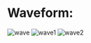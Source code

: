 # Waveform:
![wave](https://user-images.githubusercontent.com/79905379/112720589-dda9e300-8f31-11eb-9b01-fc91a9740b22.jpg)
![wave1](https://user-images.githubusercontent.com/79905379/112720591-df73a680-8f31-11eb-9827-ad6a69dc8c80.jpg)
![wave2](https://user-images.githubusercontent.com/79905379/112720592-e0a4d380-8f31-11eb-8792-8d6ce8e11d99.jpg)



